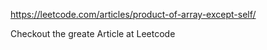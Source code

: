 https://leetcode.com/articles/product-of-array-except-self/

Checkout the greate Article at Leetcode
